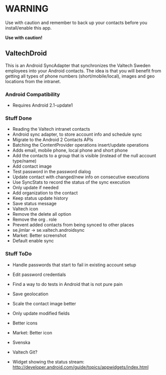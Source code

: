 # WARNING
Use with caution and remember to back up your contacts before you install/enable this app.

**Use with caution!**

## ValtechDroid
This is an Android SyncAdapter that synchronizes the Valtech Sweden employees into your Android contacts.
The idea is that you will benefit from getting all types of phone numbers (short/mobile/local), images and geo locations from the intranet.

### Android Compatibility
* Requires Android 2.1-update1

### Stuff Done
* Reading the Valtech intranet contacts
* Android sync adapter, to store account info and schedule sync
* Migrate to the Android 2 Contacts APIs
* Batching the ContentProvider operations insert/update operations
* Adds email, mobile phone, local phone and short phone
* Add the contacts to a group that is visible (instead of the null account type/name)
* Add contact image
* Test password in the password dialog
* Update contact with changed/new info on consecutive executions
* Use SyncStats to record the status of the sync execution
* Only update if needed
* Add organization to the contact
* Keep status update history
* Save status message
* Valtech icon
* Remove the delete all option
* Remove the org . role
* Prevent added contacts from being synced to other places
* se.jimlar -> se.valtech.androidsync
* Market: Better screenshot
* Default enable sync

 ### Stuff ToDo
* Handle passwords that start to fail in existing account setup
* Edit password credentials
* Find a way to do tests in Android that is not pure pain
* Save geolocation
* Scale the contact image better
* Only update modified fields
* Better icons
* Market: Better icon
* Svenska
* Valtech Git?

* Widget showing the status stream: http://developer.android.com/guide/topics/appwidgets/index.html